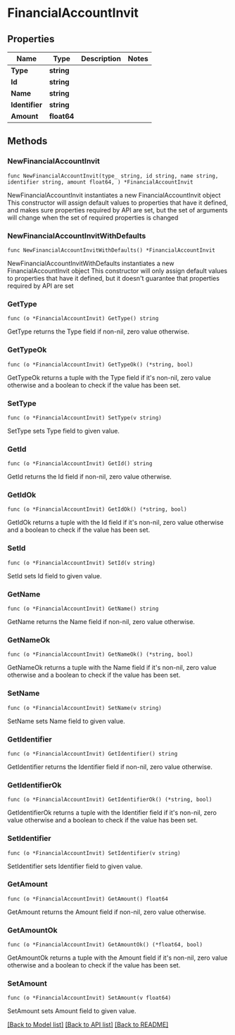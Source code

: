 # FinancialAccountInvit

## Properties

Name | Type | Description | Notes
------------ | ------------- | ------------- | -------------
**Type** | **string** |  | 
**Id** | **string** |  | 
**Name** | **string** |  | 
**Identifier** | **string** |  | 
**Amount** | **float64** |  | 

## Methods

### NewFinancialAccountInvit

`func NewFinancialAccountInvit(type_ string, id string, name string, identifier string, amount float64, ) *FinancialAccountInvit`

NewFinancialAccountInvit instantiates a new FinancialAccountInvit object
This constructor will assign default values to properties that have it defined,
and makes sure properties required by API are set, but the set of arguments
will change when the set of required properties is changed

### NewFinancialAccountInvitWithDefaults

`func NewFinancialAccountInvitWithDefaults() *FinancialAccountInvit`

NewFinancialAccountInvitWithDefaults instantiates a new FinancialAccountInvit object
This constructor will only assign default values to properties that have it defined,
but it doesn't guarantee that properties required by API are set

### GetType

`func (o *FinancialAccountInvit) GetType() string`

GetType returns the Type field if non-nil, zero value otherwise.

### GetTypeOk

`func (o *FinancialAccountInvit) GetTypeOk() (*string, bool)`

GetTypeOk returns a tuple with the Type field if it's non-nil, zero value otherwise
and a boolean to check if the value has been set.

### SetType

`func (o *FinancialAccountInvit) SetType(v string)`

SetType sets Type field to given value.


### GetId

`func (o *FinancialAccountInvit) GetId() string`

GetId returns the Id field if non-nil, zero value otherwise.

### GetIdOk

`func (o *FinancialAccountInvit) GetIdOk() (*string, bool)`

GetIdOk returns a tuple with the Id field if it's non-nil, zero value otherwise
and a boolean to check if the value has been set.

### SetId

`func (o *FinancialAccountInvit) SetId(v string)`

SetId sets Id field to given value.


### GetName

`func (o *FinancialAccountInvit) GetName() string`

GetName returns the Name field if non-nil, zero value otherwise.

### GetNameOk

`func (o *FinancialAccountInvit) GetNameOk() (*string, bool)`

GetNameOk returns a tuple with the Name field if it's non-nil, zero value otherwise
and a boolean to check if the value has been set.

### SetName

`func (o *FinancialAccountInvit) SetName(v string)`

SetName sets Name field to given value.


### GetIdentifier

`func (o *FinancialAccountInvit) GetIdentifier() string`

GetIdentifier returns the Identifier field if non-nil, zero value otherwise.

### GetIdentifierOk

`func (o *FinancialAccountInvit) GetIdentifierOk() (*string, bool)`

GetIdentifierOk returns a tuple with the Identifier field if it's non-nil, zero value otherwise
and a boolean to check if the value has been set.

### SetIdentifier

`func (o *FinancialAccountInvit) SetIdentifier(v string)`

SetIdentifier sets Identifier field to given value.


### GetAmount

`func (o *FinancialAccountInvit) GetAmount() float64`

GetAmount returns the Amount field if non-nil, zero value otherwise.

### GetAmountOk

`func (o *FinancialAccountInvit) GetAmountOk() (*float64, bool)`

GetAmountOk returns a tuple with the Amount field if it's non-nil, zero value otherwise
and a boolean to check if the value has been set.

### SetAmount

`func (o *FinancialAccountInvit) SetAmount(v float64)`

SetAmount sets Amount field to given value.



[[Back to Model list]](../README.md#documentation-for-models) [[Back to API list]](../README.md#documentation-for-api-endpoints) [[Back to README]](../README.md)


